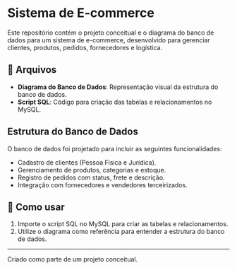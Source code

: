 # Sistema de E-commerce

Este repositório contém o projeto conceitual e o diagrama do banco de dados para um sistema de e-commerce, desenvolvido para gerenciar clientes, produtos, pedidos, fornecedores e logística.

## 📜 Arquivos

- **Diagrama do Banco de Dados**: Representação visual da estrutura do banco de dados.
- **Script SQL**: Código para criação das tabelas e relacionamentos no MySQL.

## Estrutura do Banco de Dados

O banco de dados foi projetado para incluir as seguintes funcionalidades:
- Cadastro de clientes (Pessoa Física e Jurídica).
- Gerenciamento de produtos, categorias e estoque.
- Registro de pedidos com status, frete e descrição.
- Integração com fornecedores e vendedores terceirizados.

## 🚀 Como usar

1. Importe o script SQL no MySQL para criar as tabelas e relacionamentos.
2. Utilize o diagrama como referência para entender a estrutura do banco de dados.

---

Criado como parte de um projeto conceitual.
